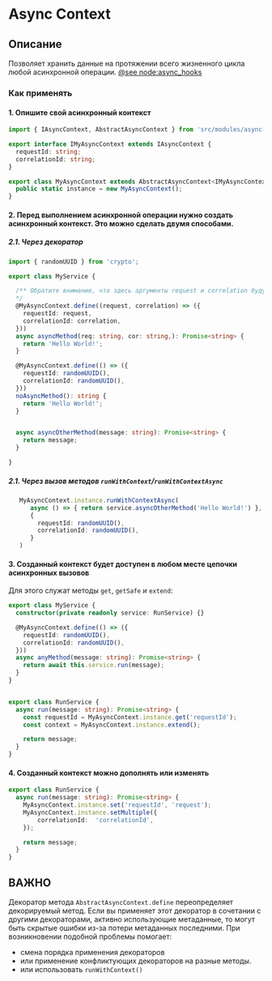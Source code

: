 # Async Context

## Описание
Позволяет хранить данные на протяжении всего жизненного цикла любой асинхронной операции.
[@see node:async_hooks](https://nodejs.org/api/async_context.html#class-asynclocalstorage)


### Как применять

#### 1. Опишите свой асинхронный контекст

```typescript
import { IAsyncContext, AbstractAsyncContext } from 'src/modules/async-context';

export interface IMyAsyncContext extends IAsyncContext {
  requestId: string;
  correlationId: string;
}

export class MyAsyncContext extends AbstractAsyncContext<IMyAsyncContext> {
  public static instance = new MyAsyncContext();
}

```

#### 2. Перед выполнением асинхронной операции нужно создать асинхронный контекст. Это можно сделать двумя способами.

##### 2.1. Через декоратор
```typescript
import { randomUUID } from 'crypto';

export class MyService {

  /** Обратите внимание, что здесь аргументы request и correlation будут соответствовать аргументам метода: req и cor.
  */
  @MyAsyncContext.define((request, correlation) => ({
    requestId: request,
    correlationId: correlation,
  }))
  async asyncMethod(req: string, cor: string,): Promise<string> {
    return 'Hello World!';
  }

  @MyAsyncContext.define(() => ({
    requestId: randomUUID(),
    correlationId: randomUUID(),
  }))
  noAsyncMethod(): string {
    return 'Hello World!';
  }


  async asyncOtherMethod(message: string): Promise<string> {
    return message;
  }

}
```

##### 2.1. Через вызов методов `runWithContext`/`runWithContextAsync`
```typescript
   MyAsyncContext.instance.runWithContextAsync(
      async () => { return service.asyncOtherMethod('Hello World!') },
      {
        requestId: randomUUID(),
        correlationId: randomUUID(),
      }
   )
```

#### 3. Созданный контекст будет доступен в любом месте цепочки асинхронных вызовов 
Для этого служат методы `get`, `getSafe` и `extend`:

```typescript
export class MyService {
  constructor(private readonly service: RunService) {}

  @MyAsyncContext.define(() => ({
    requestId: randomUUID(),
    correlationId: randomUUID(),
  }))
  async anyMethod(message: string): Promise<string> {
    return await this.service.run(message);
  }
}


export class RunService {
  async run(message: string): Promise<string> {
    const requestId = MyAsyncContext.instance.get('requestId');
    const context = MyAsyncContext.instance.extend();

    return message;
  }
}
```
#### 4. Созданный контекст можно дополнять или изменять

```typescript
export class RunService {
  async run(message: string): Promise<string> {
    MyAsyncContext.instance.set('requestId', 'request');
    MyAsyncContext.instance.setMultiple({
        correlationId:  'correlationId',
    });

    return message;
  }
}
```

## ВАЖНО
Декоратор метода `AbstractAsyncContext.define` переопределяет декорируемый метод. Если вы применяет этот декоратор в сочетании с другими декораторами, активно использующие метаданные, то могут быть скрытые ошибки из-за потери метаданных последними.
При возникновении подобной проблемы помогает:
  - смена порядка применения декораторов 
  - или применение конфликтующих декораторов на разные методы.
  - или использовать `runWithContext()`
